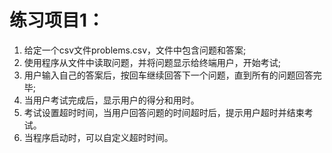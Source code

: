 # 练习项目1：
1. 给定一个csv文件problems.csv，文件中包含问题和答案;
2. 使用程序从文件中读取问题，并将问题显示给终端用户，开始考试;
3. 用户输入自己的答案后，按回车继续回答下一个问题，直到所有的问题回答完毕;
4. 当用户考试完成后，显示用户的得分和用时。
5. 考试设置超时时间，当用户回答问题的时间超时后，提示用户超时并结束考试。
6. 当程序启动时，可以自定义超时时间。